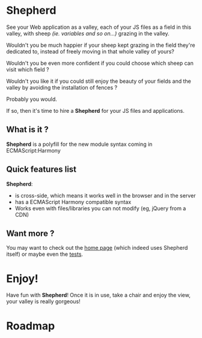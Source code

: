 # Shepherd

See your Web application as a valley, each of your JS files as a field in this valley, with sheep *(ie. variables and so on...)* grazing in the valley.

Wouldn't you be much happier if your sheep kept grazing in the field they're dedicated to, instead of freely moving in that whole valley of yours?

Wouldn't you be even more confident if you could choose which sheep can visit which field ?

Wouldn't you like it if you could still enjoy the beauty of your fields and the valley by avoiding the installation of fences ?

Probably you would.

If so, then it's time to hire a __Shepherd__ for your JS files and applications.

## What is it ?

__Shepherd__ is a polyfill for the new module syntax coming in ECMAScript:Harmony

## Quick features list

__Shepherd__:

* is cross-side, which means it works well in the browser and in the server
* has a ECMAScript Harmony compatible syntax
* Works even with files/libraries you can not modify (eg, jQuery from a CDN)

## Want more ?

You may want to check out the [home page](http://xcambar.github.com/shepherd-js) (which indeed uses Shepherd itself) or maybe even the [tests](http://xcambar.github.com/shepherd-js/vendor/shepherd/test/).

# Enjoy!

Have fun with __Shepherd__! Once it is in use, take a chair and enjoy the view, your valley is really gorgeous!

# Roadmap


